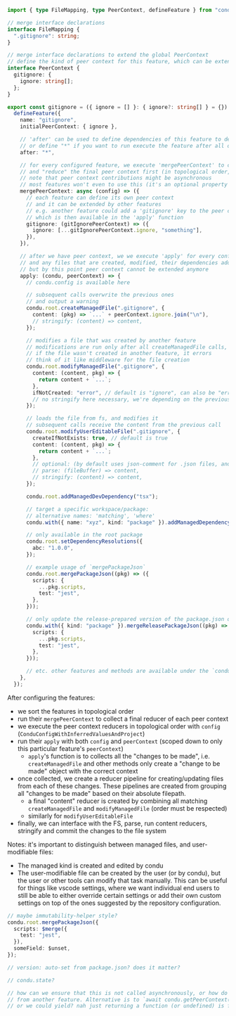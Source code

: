 ```ts
import { type FileMapping, type PeerContext, defineFeature } from "condu";

// merge interface declarations
interface FileMapping {
  ".gitignore": string;
}

// merge interface declarations to extend the global PeerContext
// define the kind of peer context for this feature, which can be extended by other features
interface PeerContext {
  gitignore: {
    ignore: string[];
  };
}

export const gitignore = ({ ignore = [] }: { ignore?: string[] } = {}) =>
  defineFeature({
    name: "gitignore",
    initialPeerContext: { ignore },

    // 'after' can be used to define dependencies of this feature to determine the optimal order of execution,
    // or define "*" if you want to run execute the feature after all other non "*"-depending features have executed
    after: "*",

    // for every configured feature, we execute 'mergePeerContext' to collect
    // and "reduce" the final peer context first (in topological order, as per "after" dependencies)
    // note that peer context contributions might be asynchronous
    // most features won't even to use this (it's an optional property of the feature definition API)
    mergePeerContext: async (config) => ({
      // each feature can define its own peer context
      // and it can be extended by other features
      // e.g. another feature could add a 'gitignore' key to the peer context
      // which is then available in the 'apply' function
      gitignore: (gitIgnorePeerContext) => ({
        ignore: [...gitIgnorePeerContext.ignore, "something"],
      }),
    }),

    // after we have peer context, we we execute 'apply' for every configured feature (in topological order)
    // and any files that are created, modified, their dependencies added,
    // but by this point peer context cannot be extended anymore
    apply: (condu, peerContext) => {
      // condu.config is available here

      // subsequent calls overwrite the previous ones
      // and output a warning
      condu.root.createManagedFile(".gitignore", {
        content: (pkg) => `...` + peerContext.ignore.join("\n"),
        // stringify: (content) => content,
      });

      // modifies a file that was created by another feature
      // modifications are run only after all createManagedFile calls, in the same order as features
      // if the file wasn't created in another feature, it errors
      // think of it like middleware for the file creation
      condu.root.modifyManagedFile(".gitignore", {
        content: (content, pkg) => {
          return content + `...`;
        },
        ifNotCreated: "error", // default is "ignore", can also be "error" or "create" - in last case we might need stringify/parse or fallback?
        // no stringify here necessary, we're depending on the previous feature to do that (unless "create" is set)
      });

      // loads the file from fs, and modifies it
      // subsequent calls receive the content from the previous call
      condu.root.modifyUserEditableFile(".gitignore", {
        createIfNotExists: true, // default is true
        content: (content, pkg) => {
          return content + `...`;
        },
        // optional: (by default uses json-comment for .json files, and yaml for .yaml files)
        // parse: (fileBuffer) => content,
        // stringify: (content) => content,
      });

      condu.root.addManagedDevDependency("tsx");

      // target a specific workspace/package:
      // alternative names: 'matching', 'where'
      condu.with({ name: "xyz", kind: "package" }).addManagedDependency("abc");

      // only available in the root package
      condu.root.setDependencyResolutions({
        abc: "1.0.0",
      });

      // example usage of `mergePackageJson`
      condu.root.mergePackageJson((pkg) => ({
        scripts: {
          ...pkg.scripts,
          test: "jest",
        },
      }));

      // only update the release-prepared version of the package.json only:
      condu.with({ kind: "package" }).mergeReleasePackageJson((pkg) => ({
        scripts: {
          ...pkg.scripts,
          test: "jest",
        },
      }));

      // etc. other features and methods are available under the `condu` namespace
    },
  });
```

After configuring the features:

- we sort the features in topological order
- run their `mergePeerContext` to collect a final reducer of each peer context
- we execute the peer context reducers in topological order with `config` (`ConduConfigWithInferredValuesAndProject`)
- run their `apply` with both `config` and `peerContext` (scoped down to only this particular feature's `peerContext`)
  - `apply`'s function is to collects all the "changes to be made", i.e. `createManagedFile` and other methods only create a "change to be made" object with the correct context
- once collected, we create a reducer pipeline for creating/updating files from each of these changes. These pipelines are created from grouping all "changes to be made" based on their absolute filepath.
  - a final "content" reducer is created by combining all matching `createManagedFile` and `modifyManagedFile` (order must be respected)
  - similarly for `modifyUserEditableFile`
- finally, we can interface with the FS, parse, run content reducers, stringify and commit the changes to the file system

Notes: it's important to distinguish between managed files, and user-modifiable files:

- The managed kind is created and edited by condu
- The user-modifiable file can be created by the user (or by condu), but the user or other tools can modify that task manually. This can be useful for things like vscode settings, where we want individual end users to still be able to either override certain settings or add their own custom settings on top of the ones suggested by the repository configuration.

```ts
// maybe immutability-helper style?
condu.root.mergePackageJson({
  scripts: $merge({
    test: "jest",
  }),
  someField: $unset,
});

// version: auto-set from package.json? does it matter?

// condu.state?

// how can we ensure that this is not called asynchronously, or how do we allow async `apply`? force `apply` to be synchronous? or make it return another function
// from another feature. Alternative is to `await condu.getPeerContext()` and then throw if `mergePeerContext` is called with an error saying that `mergePeerContext` can only be called before `getPeerContext()`
// or we could yield? nah just returning a function (or undefined) is fine
```
